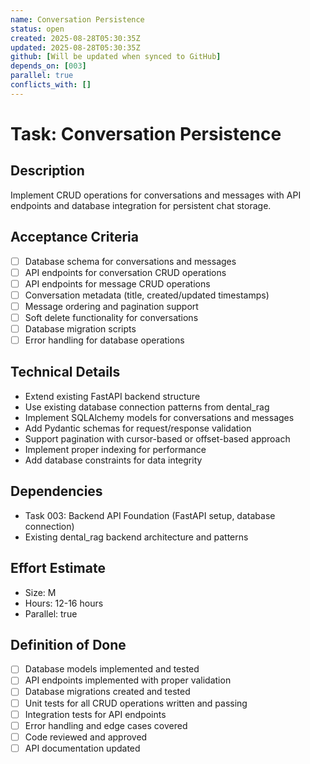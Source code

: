 ```yaml
---
name: Conversation Persistence
status: open
created: 2025-08-28T05:30:35Z
updated: 2025-08-28T05:30:35Z
github: [Will be updated when synced to GitHub]
depends_on: [003]
parallel: true
conflicts_with: []
---
```


# Task: Conversation Persistence

## Description
Implement CRUD operations for conversations and messages with API endpoints and database integration for persistent chat storage.

## Acceptance Criteria  
- [ ] Database schema for conversations and messages
- [ ] API endpoints for conversation CRUD operations
- [ ] API endpoints for message CRUD operations
- [ ] Conversation metadata (title, created/updated timestamps)
- [ ] Message ordering and pagination support
- [ ] Soft delete functionality for conversations
- [ ] Database migration scripts
- [ ] Error handling for database operations

## Technical Details
- Extend existing FastAPI backend structure
- Use existing database connection patterns from dental_rag
- Implement SQLAlchemy models for conversations and messages
- Add Pydantic schemas for request/response validation
- Support pagination with cursor-based or offset-based approach
- Implement proper indexing for performance
- Add database constraints for data integrity

## Dependencies
- Task 003: Backend API Foundation (FastAPI setup, database connection)
- Existing dental_rag backend architecture and patterns

## Effort Estimate
- Size: M
- Hours: 12-16 hours  
- Parallel: true

## Definition of Done
- [ ] Database models implemented and tested
- [ ] API endpoints implemented with proper validation
- [ ] Database migrations created and tested
- [ ] Unit tests for all CRUD operations written and passing
- [ ] Integration tests for API endpoints
- [ ] Error handling and edge cases covered
- [ ] Code reviewed and approved
- [ ] API documentation updated